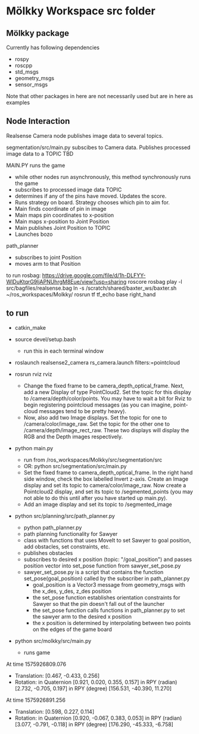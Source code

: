 # Mölkky Workspace src folder

## Mölkky package
Currently has following dependencies
- rospy
- roscpp
- std_msgs
- geometry_msgs
- sensor_msgs

Note that other packages in here are not necessarily used but are in here as examples

## Node Interaction
Realsense Camera node publishes image data to several topics.

segmentation/src/main.py subscibes to Camera data. Publishes processed image data to a TOPIC TBD

MAIN.PY runs the game
- while other nodes run asynchronously, this method synchronously runs the game
- subscribes to processed image data TOPIC
- determines if any of the pins have moved. Updates the score.
- Runs strategy on board. Strategy chooses which pin to aim for.
- Main finds coordinate of pin in image
- Main maps pin coordinates to x-position
- Main maps x-position to Joint Position
- Main publishes Joint Position to TOPIC
- Launches bozo

path_planner
- subscribes to joint Position
- moves arm to that Position

to run rosbag: https://drive.google.com/file/d/1h-DLFYY-WIDuKtqrG9ljAPNUhrgM8Eue/view?usp=sharing
roscore
rosbag play -l src/bagfiles/realsense.bag
ln -s /scratch/shared/baxter_ws/baxter.sh ~/ros_workspaces/Molkky/
rosrun tf tf_echo base right_hand

## to run
- catkin_make
- source devel/setup.bash
  - run this in each terminal window

- roslaunch realsense2_camera rs_camera.launch filters:=pointcloud

- rosrun rviz rviz
	- Change the fixed frame to be camera_depth_optical_frame. Next, add a new Display of type PointCloud2. Set the topic for this display to /camera/depth/color/points. You may have to wait a bit for Rviz to begin registering pointcloud messages (as you can imagine, point-cloud messages tend to be pretty heavy).
	- Now, also add two Image displays. Set the topic for one to /camera/color/image_raw. Set the topic for the other one to /camera/depth/image_rect_raw. These two displays will display the RGB and the Depth images respectively.

- python main.py
	- run from /ros_workspaces/Molkky/src/segmentation/src
	- OR: python src/segmentation/src/main.py
	- Set the fixed frame to camera_depth_optical_frame. In the right hand side window, check the box labelled Invert z-axis. Create an Image display and set its topic to camera/color/image_raw. Now create a Pointcloud2 display, and set its topic to /segmented_points (you may not able to do this until after you have started up main.py).
	- Add an image display and set its topic to /segmented_image

- python src/planning/src/path_planner.py
	- python path_planner.py
	- path planning functionality for Sawyer
	- class with functions that uses MoveIt to set Sawyer to goal position, add obstacles, set constraints, etc.
	- publishes obstacles
	- subscribes to desired x position (topic: "/goal_position") and passes position vector into set_pose function from sawyer_set_pose.py
	- sawyer_set_pose.py is a script that contains the function set_pose(goal_position) called by the subscriber in path_planner.py
		- goal_position is a Vector3 message from geometry_msgs with the x_des, y_des, z_des position
		- the set_pose function establishes orientation constraints for Sawyer so that the pin doesn't fall out of the launcher
		- the set_pose function calls functions in path_planner.py to set the sawyer arm to the desired x position
		- the x position is determined by interpolating between two points on the edges of the game board

- python src/molkky/src/main.py
	- runs game


At time 1575926809.076
- Translation: [0.467, -0.433, 0.256]
- Rotation: in Quaternion [0.921, 0.020, 0.355, 0.157]
            in RPY (radian) [2.732, -0.705, 0.197]
            in RPY (degree) [156.531, -40.390, 11.270]


At time 1575926891.256
- Translation: [0.598, 0.227, 0.114]
- Rotation: in Quaternion [0.920, -0.067, 0.383, 0.053]
            in RPY (radian) [3.077, -0.791, -0.118]
            in RPY (degree) [176.290, -45.333, -6.758]
